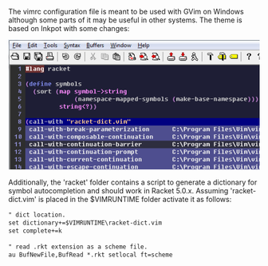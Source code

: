
The vimrc configuration file is meant to be used with GVim
on Windows although some parts of it may be useful in other
systems. The theme is based on Inkpot with some changes:

![vim theme](https://github.com/Kleif/Vim/blob/hg/images/vim.png)

Additionally, the 'racket' folder contains a script to generate
a dictionary for symbol autocompletion and should work in Racket 5.0.x.
Assuming 'racket-dict.vim' is placed in the $VIMRUNTIME folder
activate it as follows:

    " dict location.
    set dictionary+=$VIMRUNTIME\racket-dict.vim
    set complete+=k

    " read .rkt extension as a scheme file.
    au BufNewFile,BufRead *.rkt setlocal ft=scheme

